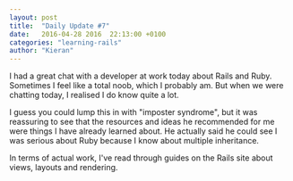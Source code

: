 ```yaml
---
layout: post
title:  "Daily Update #7"
date:   2016-04-28 2016  22:13:00 +0100
categories: "learning-rails"
author: "Kieran"
---
```

I had a great chat with a developer at work today about Rails and Ruby. Sometimes I feel like a total noob, which I probably am. But when we were chatting today, I realised I do know quite a lot.

I guess you could lump this in with "imposter syndrome", but it was reassuring to see that the resources and ideas he recommended for me were things I have already learned about. He actually said he could see I was serious about Ruby because I know about multiple inheritance.

In terms of actual work, I've read through guides on the Rails site about views, layouts and rendering.
